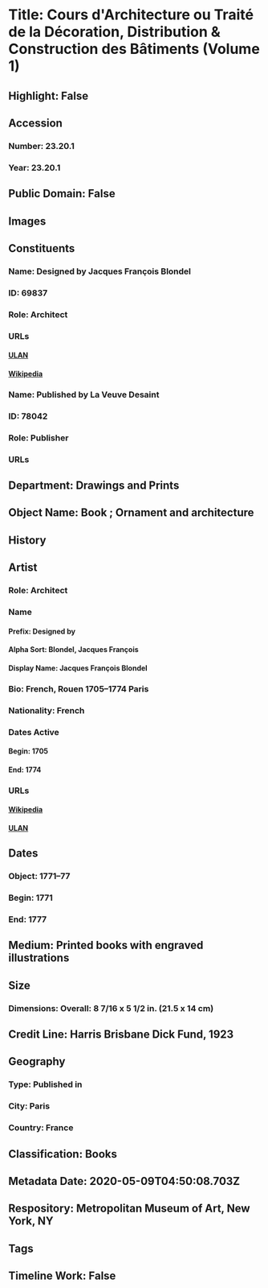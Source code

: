 # Title: Cours d'Architecture ou Traité de la Décoration, Distribution & Construction des Bâtiments (Volume 1)
## Highlight: False
## Accession
### Number: 23.20.1
### Year: 23.20.1
## Public Domain: False
## Images
## Constituents
### Name: Designed by Jacques François Blondel
### ID: 69837
### Role: Architect
### URLs
#### [ULAN](http://vocab.getty.edu/page/ulan/500031213)
#### [Wikipedia](https://www.wikidata.org/wiki/Q430136)
### Name: Published by La Veuve Desaint
### ID: 78042
### Role: Publisher
### URLs
## Department: Drawings and Prints
## Object Name: Book ; Ornament and architecture
## History
## Artist
### Role: Architect
### Name
#### Prefix: Designed by
#### Alpha Sort: Blondel, Jacques François
#### Display Name: Jacques François Blondel
### Bio: French, Rouen 1705–1774 Paris
### Nationality: French
### Dates Active
#### Begin: 1705
#### End: 1774
### URLs
#### [Wikipedia](https://www.wikidata.org/wiki/Q430136)
#### [ULAN](http://vocab.getty.edu/page/ulan/500031213)
## Dates
### Object: 1771–77
### Begin: 1771
### End: 1777
## Medium: Printed books with engraved illustrations
## Size
### Dimensions: Overall: 8 7/16 x 5 1/2 in. (21.5 x 14 cm)
## Credit Line: Harris Brisbane Dick Fund, 1923
## Geography
### Type: Published in
### City: Paris
### Country: France
## Classification: Books
## Metadata Date: 2020-05-09T04:50:08.703Z
## Respository: Metropolitan Museum of Art, New York, NY
## Tags
## Timeline Work: False